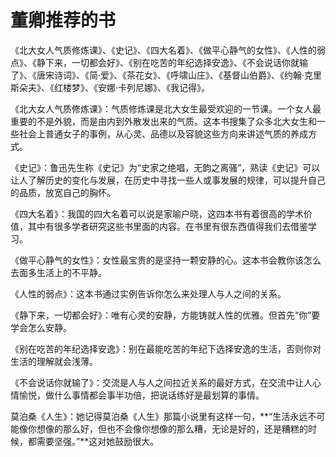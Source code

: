 # 董卿推荐的书

《北大女人气质修炼课》、《史记》、《四大名着》、《做平心静气的女性》、《人性的弱点》、《静下来，一切都会好》、《别在吃苦的年纪选择安逸》、《不会说话你就输了》、《唐宋诗词》、《简·爱》、《茶花女》、《呼啸山庄》、《基督山伯爵》、《约翰·克里斯朵夫》、《红楼梦》、《安娜·卡列尼娜》、《我记得》。

《北大女人气质修炼课》：气质修炼课是北大女生最受欢迎的一节课。一个女人最重要的不是外貌，而是由内到外散发出来的气质。这本书搜集了众多北大女生和一些社会上普通女子的事例，从心灵、品德以及容貌这些方向来讲述气质的养成方式。

《史记》：鲁迅先生称《史记》为“史家之绝唱，无韵之离骚”，熟读《史记》可以让人了解历史的变化与发展，在历史中寻找一些人或事发展的规律，可以提升自己的品质，放宽自己的胸怀。

《四大名着》：我国的四大名着可以说是家喻户晓，这四本书有着很高的学术价值，其中有很多学者研究这些书里面的内容。在书里有很东西值得我们去借鉴学习。

《做平心静气的女性》：女性最宝贵的是坚持一颗安静的心。这本书会教你该怎么去面多生活上的不平静。

《人性的弱点》：这本书通过实例告诉你怎么来处理人与人之间的关系。

《静下来，一切都会好》：唯有心灵的安静，方能铸就人性的优雅。但首先“你”要学会怎么安静。

《别在吃苦的年纪选择安逸》：别在最能吃苦的年纪下选择安逸的生活，否则你对生活的理解就会浅薄。

《不会说话你就输了》：交流是人与人之间拉近关系的最好方式，在交流中让人心情愉悦，做什么事情都会事半功倍，把说话练好是最划算的事情。

莫泊桑《人生》：她记得莫泊桑《人生》那篇小说里有这样一句，**“生活永远不可能像你想像的那么好，但也不会像你想像的那么糟，无论是好的，还是糟糕的时候，都需要坚强。”**这对她鼓励很大。

